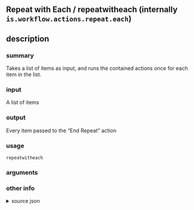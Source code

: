
## Repeat with Each / repeatwitheach (internally `is.workflow.actions.repeat.each`)



## description
### summary
Takes a list of items as input, and runs the contained actions once for each item in the list.

### input
A list of items

### output
Every item passed to the “End Repeat” action

### usage
`repeatwitheach `

### arguments


### other info

<details><summary>source json</summary>
```json
{
	"ActionClass": "WFForEachRepeatAction",
	"ActionKeywords": [
		"loop",
		"while",
		"for"
	],
	"Category": "Scripting",
	"Description": {
		"DescriptionInput": "A list of items",
		"DescriptionResult": "Every item passed to the “End Repeat” action",
		"DescriptionSummary": "Takes a list of items as input, and runs the contained actions once for each item in the list."
	},
	"IconName": "Scripting.png",
	"Input": {
		"Multiple": true,
		"Required": false,
		"Types": [
			"WFContentItem"
		]
	},
	"LastModifiedDate": "2015-05-12T07:00:00.000Z",
	"Name": "Repeat with Each",
	"Output": {
		"Multiple": true,
		"OutputName": "Repeat with Each",
		"Types": [
			"WFContentItem"
		]
	},
	"Subcategory": "Control Flow"
}
```
</details>
